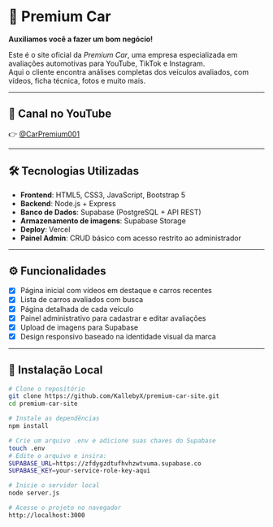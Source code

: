 # 🚗 Premium Car

**Auxiliamos você a fazer um bom negócio!**

Este é o site oficial da *Premium Car*, uma empresa especializada em avaliações automotivas para YouTube, TikTok e Instagram.  
Aqui o cliente encontra análises completas dos veículos avaliados, com vídeos, ficha técnica, fotos e muito mais.

---

## 📸 Canal no YouTube

👉 [@CarPremium001](https://www.youtube.com/@CarPremium001)

---

## 🛠️ Tecnologias Utilizadas

- **Frontend**: HTML5, CSS3, JavaScript, Bootstrap 5
- **Backend**: Node.js + Express
- **Banco de Dados**: Supabase (PostgreSQL + API REST)
- **Armazenamento de imagens**: Supabase Storage
- **Deploy**: Vercel
- **Painel Admin**: CRUD básico com acesso restrito ao administrador

---

## ⚙️ Funcionalidades

- [x] Página inicial com vídeos em destaque e carros recentes
- [x] Lista de carros avaliados com busca
- [x] Página detalhada de cada veículo
- [x] Painel administrativo para cadastrar e editar avaliações
- [x] Upload de imagens para Supabase
- [x] Design responsivo baseado na identidade visual da marca

---

## 🧪 Instalação Local

```bash
# Clone o repositório
git clone https://github.com/KallebyX/premium-car-site.git
cd premium-car-site

# Instale as dependências
npm install

# Crie um arquivo .env e adicione suas chaves do Supabase
touch .env
# Edite o arquivo e insira:
SUPABASE_URL=https://zfdygzdtufhvhzwtvuma.supabase.co
SUPABASE_KEY=your-service-role-key-aqui

# Inicie o servidor local
node server.js

# Acesse o projeto no navegador
http://localhost:3000
```